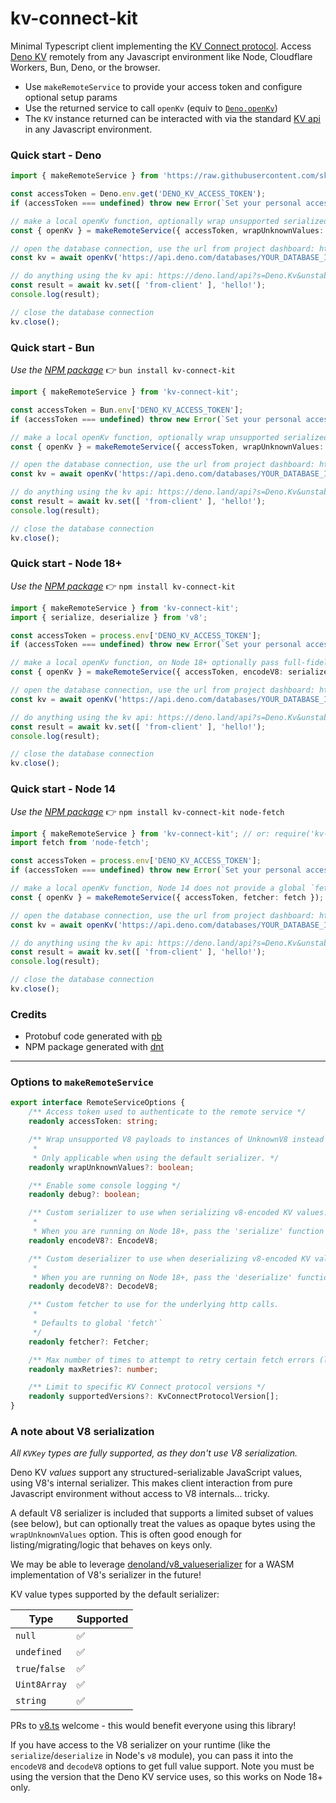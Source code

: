 # kv-connect-kit

Minimal Typescript client implementing the [KV Connect protocol](https://github.com/denoland/deno/tree/main/ext/kv#kv-connect). Access [Deno KV](https://deno.com/kv) remotely from any Javascript environment like Node, Cloudflare Workers, Bun, Deno, or the browser. 

- Use `makeRemoteService` to provide your access token and configure optional setup params
- Use the returned service to call `openKv` (equiv to [`Deno.openKv`](https://deno.land/api?s=Deno.openKv&unstable))
- The `KV` instance returned can be interacted with via the standard [KV api](https://deno.land/api?s=Deno.Kv&unstable) in any Javascript environment.

### Quick start - Deno

```ts
import { makeRemoteService } from 'https://raw.githubusercontent.com/skymethod/kv-connect-kit/v0.0.5/src/remote.ts';

const accessToken = Deno.env.get('DENO_KV_ACCESS_TOKEN');
if (accessToken === undefined) throw new Error(`Set your personal access token: https://dash.deno.com/account#access-tokens`);

// make a local openKv function, optionally wrap unsupported serialized byte values as UnknownV8
const { openKv } = makeRemoteService({ accessToken, wrapUnknownValues: true });

// open the database connection, use the url from project dashboard: https://dash.deno.com/projects/YOUR_PROJECT/kv
const kv = await openKv('https://api.deno.com/databases/YOUR_DATABASE_ID/connect');

// do anything using the kv api: https://deno.land/api?s=Deno.Kv&unstable
const result = await kv.set([ 'from-client' ], 'hello!');
console.log(result);

// close the database connection
kv.close();
```

### Quick start - Bun
_Use the [NPM package](https://www.npmjs.com/package/kv-connect-kit)_ 👉 `bun install kv-connect-kit`
```ts
import { makeRemoteService } from 'kv-connect-kit';

const accessToken = Bun.env['DENO_KV_ACCESS_TOKEN'];
if (accessToken === undefined) throw new Error(`Set your personal access token: https://dash.deno.com/account#access-tokens`);

// make a local openKv function, optionally wrap unsupported serialized byte values as UnknownV8
const { openKv } = makeRemoteService({ accessToken, wrapUnknownValues: true });

// open the database connection, use the url from project dashboard: https://dash.deno.com/projects/YOUR_PROJECT/kv
const kv = await openKv('https://api.deno.com/databases/YOUR_DATABASE_ID/connect');

// do anything using the kv api: https://deno.land/api?s=Deno.Kv&unstable
const result = await kv.set([ 'from-client' ], 'hello!');
console.log(result);

// close the database connection
kv.close();
```

### Quick start - Node 18+
_Use the [NPM package](https://www.npmjs.com/package/kv-connect-kit)_ 👉 `npm install kv-connect-kit`
```ts
import { makeRemoteService } from 'kv-connect-kit';
import { serialize, deserialize } from 'v8';

const accessToken = process.env['DENO_KV_ACCESS_TOKEN'];
if (accessToken === undefined) throw new Error(`Set your personal access token: https://dash.deno.com/account#access-tokens`);

// make a local openKv function, on Node 18+ optionally pass full-fidelity V8 serializers to support all KV values
const { openKv } = makeRemoteService({ accessToken, encodeV8: serialize, decodeV8: deserialize });

// open the database connection, use the url from project dashboard: https://dash.deno.com/projects/YOUR_PROJECT/kv
const kv = await openKv('https://api.deno.com/databases/YOUR_DATABASE_ID/connect');

// do anything using the kv api: https://deno.land/api?s=Deno.Kv&unstable
const result = await kv.set([ 'from-client' ], 'hello!');
console.log(result);

// close the database connection
kv.close();
```


### Quick start - Node 14
_Use the [NPM package](https://www.npmjs.com/package/kv-connect-kit)_ 👉 `npm install kv-connect-kit node-fetch`
```ts
import { makeRemoteService } from 'kv-connect-kit'; // or: require('kv-connect-kit')
import fetch from 'node-fetch';

const accessToken = process.env['DENO_KV_ACCESS_TOKEN'];
if (accessToken === undefined) throw new Error(`Set your personal access token: https://dash.deno.com/account#access-tokens`);

// make a local openKv function, Node 14 does not provide a global `fetch` function, so pass a custom implementation like node-fetch
const { openKv } = makeRemoteService({ accessToken, fetcher: fetch });

// open the database connection, use the url from project dashboard: https://dash.deno.com/projects/YOUR_PROJECT/kv
const kv = await openKv('https://api.deno.com/databases/YOUR_DATABASE_ID/connect');

// do anything using the kv api: https://deno.land/api?s=Deno.Kv&unstable
const result = await kv.set([ 'from-client' ], 'hello!');
console.log(result);

// close the database connection
kv.close();
```

### Credits

- Protobuf code generated with [pb](https://deno.land/x/pbkit/cli/pb/README.md)
- NPM package generated with [dnt](https://github.com/denoland/dnt)


---


### Options to `makeRemoteService`

```ts
export interface RemoteServiceOptions {
    /** Access token used to authenticate to the remote service */
    readonly accessToken: string;

    /** Wrap unsupported V8 payloads to instances of UnknownV8 instead of failing.
     * 
     * Only applicable when using the default serializer. */
    readonly wrapUnknownValues?: boolean;

    /** Enable some console logging */
    readonly debug?: boolean;

    /** Custom serializer to use when serializing v8-encoded KV values.
     * 
     * When you are running on Node 18+, pass the 'serialize' function in Node's 'v8' module. */
    readonly encodeV8?: EncodeV8;

    /** Custom deserializer to use when deserializing v8-encoded KV values.
     * 
     * When you are running on Node 18+, pass the 'deserialize' function in Node's 'v8' module. */
    readonly decodeV8?: DecodeV8;

    /** Custom fetcher to use for the underlying http calls.
     * 
     * Defaults to global 'fetch'`
     */
    readonly fetcher?: Fetcher;

    /** Max number of times to attempt to retry certain fetch errors (like 5xx) */
    readonly maxRetries?: number;

    /** Limit to specific KV Connect protocol versions */
    readonly supportedVersions?: KvConnectProtocolVersion[];
}
```

### A note about V8 serialization

_All `KVKey` types are fully supported, as they don't use V8 serialization._

Deno KV _values_ support any structured-serializable JavaScript values, using V8's internal serializer.  This makes client interaction from pure Javascript environment without access to V8 internals... tricky. 

A default V8 serializer is included that supports a limited subset of values (see below), but can optionally treat the values as opaque bytes using the `wrapUnknownValues` option.  This is often good enough for listing/migrating/logic that behaves on keys only.

We may be able to leverage [denoland/v8_valueserializer](https://github.com/denoland/v8_valueserializer) for a WASM implementation of V8's serializer in the future!

KV value types supported by the default serializer:

| Type      | Supported |
| ----------- | ----------- |
| `null`      | ✅       |
| `undefined`   | ✅        |
| `true`/`false`   | ✅        |
| `Uint8Array`   | ✅        |
| `string`   | ✅        |

PRs to [v8.ts](https://github.com/skymethod/kv-connect-kit/blob/master/v8.ts) welcome - this would benefit everyone using this library!

If you have access to the V8 serializer on your runtime (like the `serialize`/`deserialize` in Node's `v8` module), you can pass it into the `encodeV8` and `decodeV8` options to get full value support.  Note you must be using the version that the Deno KV service uses, so this works on Node 18+ only.
